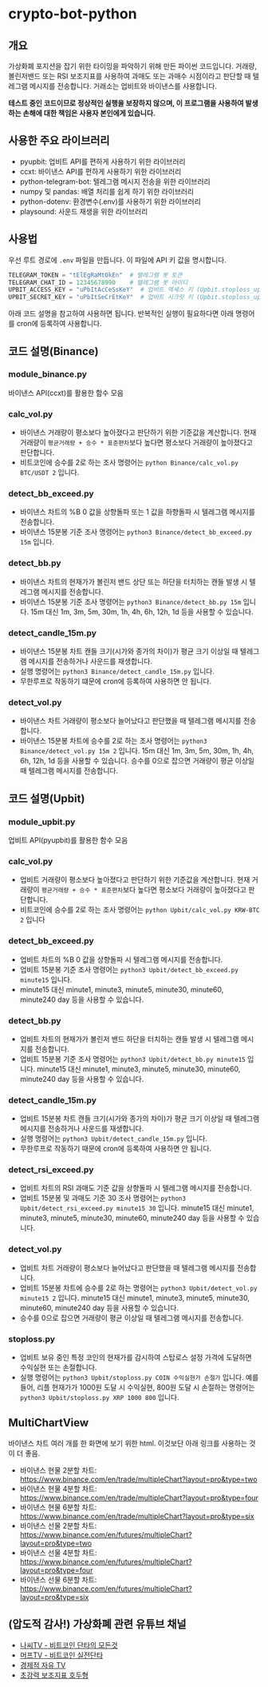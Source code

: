 # crypto-bot-python

## 개요
가상화폐 포지션을 잡기 위한 타이밍을 파악하기 위해 만든 파이썬 코드입니다. 거래량, 볼린저밴드 또는 RSI 보조지표를 사용하여 과매도 또는 과매수 시점이라고 판단할 때 텔레그램 메시지를 전송합니다. 거래소는 업비트와 바이낸스를 사용합니다.

**테스트 중인 코드이므로 정상적인 실행을 보장하지 않으며, 이 프로그램을 사용하여 발생하는 손해에 대한 책임은 사용자 본인에게 있습니다.**


## 사용한 주요 라이브러리
* pyupbit: 업비트 API를 편하게 사용하기 위한 라이브러리
* ccxt: 바이낸스 API를 편하게 사용하기 위한 라이브러리
* python-telegram-bot: 텔레그램 메시지 전송을 위한 라이브러리
* numpy 및 pandas: 배열 처리를 쉽게 하기 위한 라이브러리
* python-dotenv: 환경변수(.env)를 사용하기 위한 라이브러리
* playsound: 사운드 재생을 위한 라이브러리


## 사용법

우선 루트 경로에 `.env` 파일을 만듭니다. 이 파일에 API 키 값을 명시합니다.

```python
TELEGRAM_TOKEN = "tElEgRaMtOkEn"  # 텔레그렘 봇 토큰
TELEGRAM_CHAT_ID = 12345678990    # 텔레그램 봇 아이디
UPBIT_ACCESS_KEY = "uPbItAcCeSsKeY"  # 업비트 엑세스 키 (Upbit.stoploss_upbit.py에서만 사용)
UPBIT_SECRET_KEY = "uPbItSeCrEtKeY"  # 업비트 시크릿 키 (Upbit.stoploss_upbit.py에서만 사용)
```

아래 코드 설명을 참고하여 사용하면 됩니다. 반복적인 실행이 필요하다면 아래 명령어를 cron에 등록하여 사용합니다.


## 코드 설명(Binance)

### module_binance.py
바이낸스 API(ccxt)를 활용한 함수 모음

### calc_vol.py
* 바이낸스 거래량이 평소보다 높아졌다고 판단하기 위한 기준값을 계산합니다. 현재 거래량이 `평균거래량 + 승수 * 표준편차`보다 높다면 평소보다 거래량이 높아졌다고 판단합니다.
* 비트코인에 승수를 2로 하는 조사 명령어는 `python Binance/calc_vol.py BTC/USDT 2` 입니다.

### detect_bb_exceed.py
* 바이낸스 차트의 %B 0 값을 상향돌파 또는 1 값을 하향돌파 시 텔레그램 메시지를 전송합니다.
* 바이낸스 15분봉 기준 조사 명령어는 `python3 Binance/detect_bb_exceed.py 15m` 입니다.

### detect_bb.py
* 바이낸스 차트의 현재가가 볼린저 밴드 상단 또는 하단을 터치하는 캔들 발생 시 텔레그램 메시지를 전송합니다.
* 바이낸스 15분봉 기준 조사 명령어는 `python3 Binance/detect_bb.py 15m` 입니다. 15m 대신 1m, 3m, 5m, 30m, 1h, 4h, 6h, 12h, 1d 등을 사용할 수 있습니다.

### detect_candle_15m.py
* 바이낸스 15분봉 차트 캔들 크기(시가와 종가의 차이)가 평균 크기 이상일 때 텔레그램 메시지를 전송하거나 사운드를 재생합니다.
* 실행 명령어는 `python3 Binance/detect_candle_15m.py` 입니다. 
* 무한루프로 작동하기 떄문에 cron에 등록하여 사용하면 안 됩니다.

### detect_vol.py
* 바이낸스 차트 거래량이 평소보다 늘어났다고 판단했을 때 텔레그램 메시지를 전송합니다.
* 바이낸스 15분봉 차트에 승수를 2로 하는 조사 명령어는 `python3 Binance/detect_vol.py 15m 2` 입니다. 15m 대신 1m, 3m, 5m, 30m, 1h, 4h, 6h, 12h, 1d 등을 사용할 수 있습니다. 승수를 0으로 잡으면 거래량이 평균 이상일 때 텔레그램 메시지를 전송합니다.


## 코드 설명(Upbit)

### module_upbit.py
업비트 API(pyupbit)를 활용한 함수 모음

### calc_vol.py
* 업비트 거래량이 평소보다 높아졌다고 판단하기 위한 기준값을 계산합니다. 현재 거래량이 `평균거래량 + 승수 * 표준편차`보다 높다면 평소보다 거래량이 높아졌다고 판단합니다.
* 비트코인에 승수를 2로 하는 조사 명령어는 `python Upbit/calc_vol.py KRW-BTC 2` 입니다

### detect_bb_exceed.py
* 업비트 차트의 %B 0 값을 상향돌파 시 텔레그램 메시지를 전송합니다.
* 업비트 15분봉 기준 조사 명령어는 `python3 Upbit/detect_bb_exceed.py minute15` 입니다.
* minute15 대신 minute1, minute3, minute5, minute30, minute60, minute240 day 등을 사용할 수 있습니다.

### detect_bb.py
* 업비트 차트의 현재가가 볼린저 밴드 하단을 터치하는 캔들 발생 시 텔레그램 메시지를 전송합니다.
* 업비트 15분봉 기준 조사 명령어는 `python3 Upbit/detect_bb.py minute15` 입니다. minute15 대신 minute1, minute3, minute5, minute30, minute60, minute240 day 등을 사용할 수 있습니다.

### detect_candle_15m.py
* 업비트 15분봉 차트 캔들 크기(시가와 종가의 차이)가 평균 크기 이상일 때 텔레그램 메시지를 전송하거나 사운드를 재생합니다.
* 실행 명령어는 `python3 Upbit/detect_candle_15m.py` 입니다. 
* 무한루프로 작동하기 때문에 cron에 등록하여 사용하면 안 됩니다.

### detect_rsi_exceed.py
* 업비트 차트의 RSI 과매도 기준 값을 상향돌파 시 텔레그램 메시지를 전송합니다.
* 업비트 15분봉 및 과매도 기준 30 조사 명령어는 `python3 Upbit/detect_rsi_exceed.py minute15 30` 입니다. minute15 대신 minute1, minute3, minute5, minute30, minute60, minute240 day 등을 사용할 수 있습니다.

### detect_vol.py
* 업비트 차트 거래량이 평소보다 늘어났다고 판단했을 때 텔레그램 메시지를 전송합니다.
* 업비트 15분봉 차트에 승수를 2로 하는 명령어는 `python3 Upbit/detect_vol.py minute15 2` 입니다. minute15 대신 minute1, minute3, minute5, minute30, minute60, minute240 day 등을 사용할 수 있습니다. 
* 승수를 0으로 잡으면 거래량이 평균 이상일 때 텔레그램 메시지를 전송합니다.

### stoploss.py
* 업비트 보유 중인 특정 코인의 현재가를 감시하여 스탑로스 설정 가격에 도달하면 수익실현 또는 손절합니다.
* 실행 명령어는 `python3 Upbit/stoploss.py COIN 수익실현가 손절가` 입니다. 예를 들어, 리플 현재가가 1000원 도달 시 수익실현, 800원 도달 시 손절하는 명령어는 `python3 Upbit/stoploss.py XRP 1000 800` 입니다.


## MultiChartView
바이낸스 차트 여러 개를 한 화면에 보기 위한 html. 이것보단 아래 링크를 사용하는 것이 더 좋음.
* 바이낸스 현물 2분할 차트: https://www.binance.com/en/trade/multipleChart?layout=pro&type=two
* 바이낸스 현물 4분할 차트: https://www.binance.com/en/trade/multipleChart?layout=pro&type=four
* 바이낸스 현물 6분할 차트: https://www.binance.com/en/trade/multipleChart?layout=pro&type=six
* 바이낸스 선물 2분할 차트: https://www.binance.com/en/futures/multipleChart?layout=pro&type=two
* 바이낸스 선물 4분할 차트: https://www.binance.com/en/futures/multipleChart?layout=pro&type=four
* 바이낸스 선물 6분할 차트: https://www.binance.com/en/futures/multipleChart?layout=pro&type=six


## (압도적 감사!) 가상화폐 관련 유튜브 채널
* [나씨TV - 비트코인 단타의 모든것](https://www.youtube.com/c/ocllos)
* [머프TV - 비트코인 실전단타](https://www.youtube.com/c/MoneyPrinter)
* [경제적 자유 TV](https://www.youtube.com/channel/UCFx00f8tKyiuB7ANAajoKeA)
* [초강력 보조지표 호두형](https://www.youtube.com/channel/UC9KQaCA_EMobJUxZszQ4wlg)